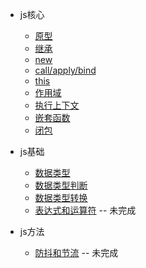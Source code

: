 - js核心

    - [原型](./原型.md)
    - [继承](./继承.md)
    - [new](./new.md)
    - [call/apply/bind](./call_apply_bind.md)
    - [this](./this.md)
    - [作用域](./作用域.md)
    - [执行上下文](./执行上下文.md)
    - [嵌套函数](./嵌套函数.md)
    - [闭包](./闭包.md)

- js基础
    - [数据类型](./数据类型.md)
    - [数据类型判断](./数据类型判断.md)
    - [数据类型转换](./数据类型转换.md)
    - [表达式和运算符](./表达式和运算符.md) -- 未完成

- js方法
    - [防抖和节流](./防抖和节流.md) -- 未完成